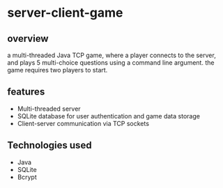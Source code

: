 # server-client-game
## overview 
a multi-threaded Java TCP game, where a player connects to the server, and plays 5 multi-choice questions using a command line argument. the game requires two players to start.

## features
- Multi-threaded server
- SQLite database for user authentication and game data storage
- Client-server communication via TCP sockets

## Technologies used
- Java
- SQLite
- Bcrypt


